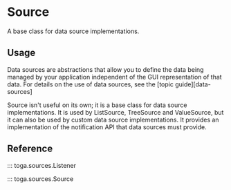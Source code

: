 # Source

A base class for data source implementations.

## Usage

Data sources are abstractions that allow you to define the data being managed by your application independent of the GUI representation of that data. For details on the use of data sources, see the [topic guide][data-sources]

Source isn't useful on its own; it is a base class for data source implementations. It is used by ListSource, TreeSource and ValueSource, but it can also be used by custom data source implementations. It provides an implementation of the notification API that data sources must provide.

## Reference

::: toga.sources.Listener

::: toga.sources.Source
